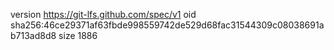 version https://git-lfs.github.com/spec/v1
oid sha256:46ce29371af63fbde998559742de529d68fac31544309c08038691ab713ad8d8
size 1886
